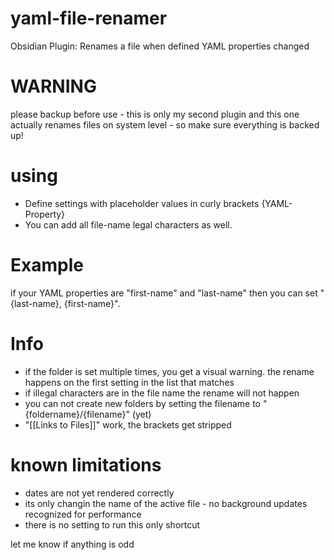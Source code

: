 # yaml-file-renamer
Obsidian Plugin: Renames a file when defined YAML properties changed


# WARNING
please backup before use - this is only my second plugin and this one actually renames files on system level - so make sure everything is backed up!


# using
- Define settings with placeholder values in curly brackets {YAML-Property}
- You can add all file-name legal characters as well.

# Example
if your YAML properties are "first-name" and "last-name" then you can set "{last-name}, {first-name}". 

# Info
- if the folder is set multiple times, you get a visual warning. the rename happens on the first setting in the list that matches
- if illegal characters are in the file name the rename will not happen
- you can not create new folders by setting the filename to "{foldername}/{filename}" (yet)
- "[[Links to Files]]" work, the brackets get stripped

# known limitations
- dates are not yet rendered correctly
- its only changin the name of the active file - no background updates recognized for performance
- there is no setting to run this only shortcut 

let me know if anything is odd
